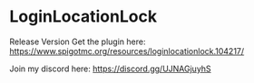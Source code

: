 # LoginLocationLock
Release Version
Get the plugin here: https://www.spigotmc.org/resources/loginlocationlock.104217/

Join my discord here: https://discord.gg/UJNAGjuyhS
